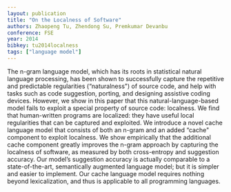 ```yaml
---
layout: publication
title: "On the Localness of Software"
authors: Zhaopeng Tu, Zhendong Su, Premkumar Devanbu
conference: FSE
year: 2014
bibkey: tu2014localness
tags: ["language model"]
---
```

The n-gram language model, which has its roots in statistical natural
language processing, has been shown to successfully capture the
repetitive and predictable regularities (“naturalness") of source code,
and help with tasks such as code suggestion, porting, and designing
assistive coding devices. However, we show in this paper that this
natural-language-based model fails to exploit a special property of
source code: localness. We find that human-written programs are
localized: they have useful local regularities that can be captured
and exploited. We introduce a novel cache language model that
consists of both an n-gram and an added “cache" component to
exploit localness. We show empirically that the additional cache
component greatly improves the n-gram approach by capturing
the localness of software, as measured by both cross-entropy and
suggestion accuracy. Our model’s suggestion accuracy is actually
comparable to a state-of-the-art, semantically augmented language
model; but it is simpler and easier to implement. Our cache language
model requires nothing beyond lexicalization, and thus is applicable
to all programming languages.
